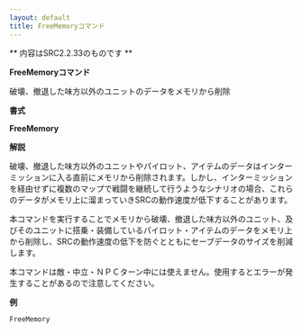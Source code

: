 ```yaml
---
layout: default
title: FreeMemoryコマンド
---
```

** 内容はSRC2.2.33のものです **

**FreeMemoryコマンド**

破壊、撤退した味方以外のユニットのデータをメモリから削除

**書式**

**FreeMemory**

**解説**

破壊、撤退した味方以外のユニットやパイロット、アイテムのデータはインターミッションに入る直前にメモリから削除されます。しかし、インターミッションを経由せずに複数のマップで戦闘を継続して行うようなシナリオの場合、これらのデータがメモリ上に溜まっていきSRCの動作速度が低下することがあります。

本コマンドを実行することでメモリから破壊、撤退した味方以外のユニット、及びそのユニットに搭乗・装備しているパイロット・アイテムのデータをメモリ上から削除し、SRCの動作速度の低下を防ぐとともにセーブデータのサイズを削減します。

本コマンドは敵・中立・ＮＰＣターン中には使えません。使用するとエラーが発生することがあるので注意してください。

**例**
```sh
FreeMemory
```

